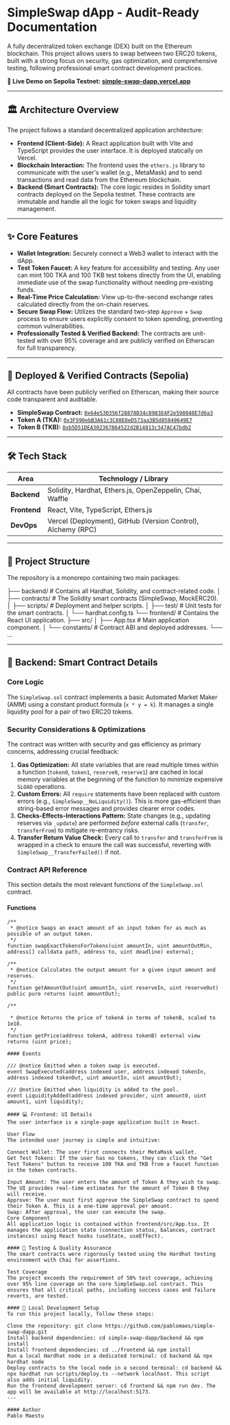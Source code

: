 # SimpleSwap dApp - Audit-Ready Documentation

A fully decentralized token exchange (DEX) built on the Ethereum blockchain. This project allows users to swap between two ERC20 tokens, built with a strong focus on security, gas optimization, and comprehensive testing, following professional smart contract development practices.

**🚀 Live Demo on Sepolia Testnet: [simple-swap-dapp.vercel.app](https://simple-swap-dapp.vercel.app/)**

---

## 🏛️ Architecture Overview

The project follows a standard decentralized application architecture:

*   **Frontend (Client-Side):** A React application built with Vite and TypeScript provides the user interface. It is deployed statically on Vercel.
*   **Blockchain Interaction:** The frontend uses the `ethers.js` library to communicate with the user's wallet (e.g., MetaMask) and to send transactions and read data from the Ethereum blockchain.
*   **Backend (Smart Contracts):** The core logic resides in Solidity smart contracts deployed on the Sepolia testnet. These contracts are immutable and handle all the logic for token swaps and liquidity management.

---

## ✨ Core Features

*   **Wallet Integration:** Securely connect a Web3 wallet to interact with the dApp.
*   **Test Token Faucet:** A key feature for accessibility and testing. Any user can mint 100 TKA and 100 TKB test tokens directly from the UI, enabling immediate use of the swap functionality without needing pre-existing funds.
*   **Real-Time Price Calculation:** View up-to-the-second exchange rates calculated directly from the on-chain reserves.
*   **Secure Swap Flow:** Utilizes the standard two-step `Approve` + `Swap` process to ensure users explicitly consent to token spending, preventing common vulnerabilities.
*   **Professionally Tested & Verified Backend:** The contracts are unit-tested with over 95% coverage and are publicly verified on Etherscan for full transparency.

---

## 📜 Deployed & Verified Contracts (Sepolia)

All contracts have been publicly verified on Etherscan, making their source code transparent and auditable.

*   **SimpleSwap Contract:** [`0x64e530356f28878D34c8983E4F2e590840E7d6a3`](https://sepolia.etherscan.io/address/0x64e530356f28878D34c8983E4F2e590840E7d6a3#code)
*   **Token A (TKA):** [`0x3F590ebB3A61c3C88E8eD573aa3B5d85849649E7`](https://sepolia.etherscan.io/address/0x3F590ebB3A61c3C88E8eD573aa3B5d85849649E7#code)
*   **Token B (TKB):** [`0xb5D51DEA302367864522d2B14813c347AC47bdb2`](https://sepolia.etherscan.io/address/0xb5D51DEA302367864522d2B14813c347AC47bdb2#code)

---

## 🛠️ Tech Stack

| Area      | Technology / Library                                       |
|-----------|------------------------------------------------------------|
| **Backend**   | Solidity, Hardhat, Ethers.js, OpenZeppelin, Chai, Waffle   |
| **Frontend**  | React, Vite, TypeScript, Ethers.js                       |
| **DevOps**    | Vercel (Deployment), GitHub (Version Control), Alchemy (RPC) |

---

## 📂 Project Structure

The repository is a monorepo containing two main packages:


├── backend/ # Contains all Hardhat, Solidity, and contract-related code.
│ ├── contracts/ # The Solidity smart contracts (SimpleSwap, MockERC20).
│ ├── scripts/ # Deployment and helper scripts.
│ ├── test/ # Unit tests for the smart contracts.
│ └── hardhat.config.ts
└── frontend/ # Contains the React UI application.
├── src/
│ ├── App.tsx # Main application component.
│ └── constants/ # Contract ABI and deployed addresses.
└── ...


---

## 🧠 Backend: Smart Contract Details

### Core Logic
The `SimpleSwap.sol` contract implements a basic Automated Market Maker (AMM) using a constant product formula (`x * y = k`). It manages a single liquidity pool for a pair of two ERC20 tokens.

### Security Considerations & Optimizations
The contract was written with security and gas efficiency as primary concerns, addressing crucial feedback:
1.  **Gas Optimization:** All state variables that are read multiple times within a function (`token0`, `token1`, `reserve0`, `reserve1`) are cached in local memory variables at the beginning of the function to minimize expensive `SLOAD` operations.
2.  **Custom Errors:** All `require` statements have been replaced with custom errors (e.g., `SimpleSwap__NoLiquidity()`). This is more gas-efficient than string-based error messages and provides clearer error codes.
3.  **Checks-Effects-Interactions Pattern:** State changes (e.g., updating reserves via `_update`) are performed *before* external calls (`transfer`, `transferFrom`) to mitigate re-entrancy risks.
4.  **Transfer Return Value Check:** Every call to `transfer` and `transferFrom` is wrapped in a check to ensure the call was successful, reverting with `SimpleSwap__TransferFailed()` if not.

### Contract API Reference
This section details the most relevant functions of the `SimpleSwap.sol` contract.

#### Functions
```solidity
/**
 * @notice Swaps an exact amount of an input token for as much as possible of an output token.
 */
function swapExactTokensForTokens(uint amountIn, uint amountOutMin, address[] calldata path, address to, uint deadline) external;

/**
 * @notice Calculates the output amount for a given input amount and reserves.
 */
function getAmountOut(uint amountIn, uint reserveIn, uint reserveOut) public pure returns (uint amountOut);

/**

 * @notice Returns the price of tokenA in terms of tokenB, scaled to 1e18.
 */
function getPrice(address tokenA, address tokenB) external view returns (uint price);

#### Events

/// @notice Emitted when a token swap is executed.
event SwapExecuted(address indexed user, address indexed tokenIn, address indexed tokenOut, uint amountIn, uint amountOut);

/// @notice Emitted when liquidity is added to the pool.
event LiquidityAdded(address indexed provider, uint amount0, uint amount1, uint liquidity);

#### 💻 Frontend: UI Details
The user interface is a single-page application built in React.

User Flow
The intended user journey is simple and intuitive:

Connect Wallet: The user first connects their MetaMask wallet.
Get Test Tokens: If the user has no tokens, they can click the "Get Test Tokens" button to receive 100 TKA and TKB from a faucet function in the token contracts.

Input Amount: The user enters the amount of Token A they wish to swap. The UI provides real-time estimates for the amount of Token B they will receive.
Approve: The user must first approve the SimpleSwap contract to spend their Token A. This is a one-time approval per amount.
Swap: After approval, the user can execute the swap.
Core Component
All application logic is contained within frontend/src/App.tsx. It manages the application state (connection status, balances, contract instances) using React hooks (useState, useEffect).

#### 🧪 Testing & Quality Assurance
The smart contracts were rigorously tested using the Hardhat testing environment with Chai for assertions.

Test Coverage
The project exceeds the requirement of 50% test coverage, achieving over 95% line coverage on the core SimpleSwap.sol contract. This ensures that all critical paths, including success cases and failure reverts, are tested.

#### 🚀 Local Development Setup
To run this project locally, follow these steps:

Clone the repository: git clone https://github.com/pablomaes/simple-swap-dapp.git
Install backend dependencies: cd simple-swap-dapp/backend && npm install
Install frontend dependencies: cd ../frontend && npm install
Run a local Hardhat node in a dedicated terminal: cd backend && npx hardhat node
Deploy contracts to the local node in a second terminal: cd backend && npx hardhat run scripts/deploy.ts --network localhost. This script also adds initial liquidity.
Run the frontend development server: cd frontend && npm run dev. The app will be available at http://localhost:5173.
---

#### Author
Pablo Maestu
